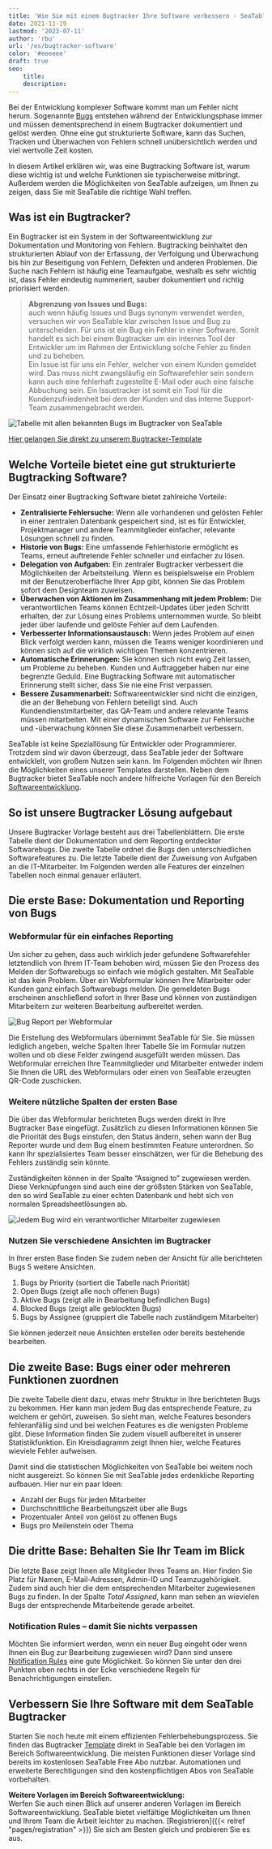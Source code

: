 ```yaml
---
title: 'Wie Sie mit einem Bugtracker Ihre Software verbessern - SeaTable'
date: 2021-11-19
lastmod: '2023-07-11'
author: 'rbu'
url: '/es/bugtracker-software'
color: '#eeeeee'
draft: true
seo:
    title:
    description:
---
```


Bei der Entwicklung komplexer Software kommt man um Fehler nicht herum. Sogenannte [Bugs](https://www.arksolutions.de/gs/project/blog/bug-programmfehler) entstehen während der Entwicklungsphase immer und müssen dementsprechend in einem Bugtracker dokumentiert und gelöst werden. Ohne eine gut strukturierte Software, kann das Suchen, Tracken und Überwachen von Fehlern schnell unübersichtlich werden und viel wertvolle Zeit kosten.

In diesem Artikel erklären wir, was eine Bugtracking Software ist, warum diese wichtig ist und welche Funktionen sie typischerweise mitbringt. Außerdem werden die Möglichkeiten von SeaTable aufzeigen, um Ihnen zu zeigen, dass Sie mit SeaTable die richtige Wahl treffen.

## Was ist ein Bugtracker?

Ein Bugtracker ist ein System in der Softwareentwicklung zur Dokumentation und Monitoring von Fehlern. Bugtracking beinhaltet den strukturierten Ablauf von der Erfassung, der Verfolgung und Überwachung bis hin zur Beseitigung von Fehlern, Defekten und anderen Problemen. Die Suche nach Fehlern ist häufig eine Teamaufgabe, weshalb es sehr wichtig ist, dass Fehler eindeutig nummeriert, sauber dokumentiert und richtig priorisiert werden.

> **Abgrenzung von Issues und Bugs:**  
> auch wenn häufig Issues und Bugs synonym verwendet werden, versuchen wir von SeaTable klar zwischen Issue und Bug zu unterscheiden. Für uns ist ein Bug ein Fehler in einer Software. Somit handelt es sich bei einem Bugtracker um ein internes Tool der Entwickler um im Rahmen der Entwicklung solche Fehler zu finden und zu beheben.  
> Ein Issue ist für uns ein Fehler, welcher von einem Kunden gemeldet wird. Das muss nicht zwangsläufig ein Softwarefehler sein sondern kann auch eine fehlerhaft zugestellte E-Mail oder auch eine falsche Abbuchung sein. Ein Issuetracker ist somit ein Tool für die Kundenzufriedenheit bei dem der Kunden und das interne Support-Team zusammengebracht werden.

![Tabelle mit allen bekannten Bugs im Bugtracker von SeaTable](https://seatable.io/wp-content/uploads/2021/11/bugtracker-uebersicht.jpg)

[Hier gelangen Sie direkt zu unserem Bugtracker-Template](https://seatable.io/vorlage/hlbtvqrtscqmhx3adh5asg/)

## Welche Vorteile bietet eine gut strukturierte Bugtracking Software?

Der Einsatz einer Bugtracking Software bietet zahlreiche Vorteile:

- **Zentralisierte Fehlersuche:** Wenn alle vorhandenen und gelösten Fehler in einer zentralen Datenbank gespeichert sind, ist es für Entwickler, Projektmanager und andere Teammitglieder einfacher, relevante Lösungen schnell zu finden.
- **Historie von Bugs:** Eine umfassende Fehlerhistorie ermöglicht es Teams, erneut auftretende Fehler schneller und einfacher zu lösen.
- **Delegation von Aufgaben:** Ein zentraler Bugtracker verbessert die Möglichkeiten der Arbeitsteilung. Wenn es beispielsweise ein Problem mit der Benutzeroberfläche Ihrer App gibt, können Sie das Problem sofort dem Designteam zuweisen.
- **Überwachen von Aktionen im Zusammenhang mit jedem Problem:** Die verantwortlichen Teams können Echtzeit-Updates über jeden Schritt erhalten, der zur Lösung eines Problems unternommen wurde. So bleibt jeder über laufende und gelöste Fehler auf dem Laufenden.
- **Verbesserter Informationsaustausch:** Wenn jedes Problem auf einen Blick verfolgt werden kann, müssen die Teams weniger koordinieren und können sich auf die wirklich wichtigen Themen konzentrieren.
- **Automatische Erinnerungen:** Sie können sich nicht ewig Zeit lassen, um Probleme zu beheben. Kunden und Auftraggeber haben nur eine begrenzte Geduld. Eine Bugtracking Software mit automatischer Erinnerung stellt sicher, dass Sie nie eine Frist verpassen.
- **Bessere Zusammenarbeit:** Softwareentwickler sind nicht die einzigen, die an der Behebung von Fehlern beteiligt sind. Auch Kundendienstmitarbeiter, das QA-Team und andere relevante Teams müssen mitarbeiten. Mit einer dynamischen Software zur Fehlersuche und -überwachung können Sie diese Zusammenarbeit verbessern.

SeaTable ist keine Speziallösung für Entwickler oder Programmierer. Trotzdem sind wir davon überzeugt, dass SeaTable jeder der Software entwicklelt, von großem Nutzen sein kann. Im Folgenden möchten wir Ihnen die Möglichkeiten eines unserer Templates darstellen. Neben dem Bugtracker bietet SeaTable noch andere hilfreiche Vorlagen für den Bereich [Softwareentwicklung](https://seatable.io/vorlagen/softwareentwicklung/).

## So ist unsere Bugtracker Lösung aufgebaut

Unsere Bugtracker Vorlage besteht aus drei Tabellenblättern. Die erste Tabelle dient der Dokumentation und dem Reporting entdeckter Softwarebugs. Die zweite Tabelle ordnet die Bugs den unterschiedlichen Softwarefeatures zu. Die letzte Tabelle dient der Zuweisung von Aufgaben an die IT-Mitarbeiter. Im Folgenden werden alle Features der einzelnen Tabellen noch einmal genauer erläutert.

## Die erste Base: Dokumentation und Reporting von Bugs

### Webformular für ein einfaches Reporting

Um sicher zu gehen, dass auch wirklich jeder gefundene Softwarefehler letztendlich von Ihrem IT-Team behoben wird, müssen Sie den Prozess des Melden der Softwarebugs so einfach wie möglich gestalten. Mit SeaTable ist das kein Problem. Über ein Webformular können Ihre Mitarbeiter oder Kunden ganz einfach Softwarebugs melden. Die gemeldeten Bugs erscheinen anschließend sofort in Ihrer Base und können von zuständigen Mitarbeitern zur weiteren Bearbeitung aufbereitet werden.

![Bug Report per Webformular](https://seatable.io/wp-content/uploads/2021/11/bug-report-per-webformular.png)

Die Erstellung des Webformulars übernimmt SeaTable für Sie. Sie müssen lediglich angeben, welche Spalten Ihrer Tabelle Sie im Formular nutzen wollen und ob diese Felder zwingend ausgefüllt werden müssen. Das Webformular erreichen Ihre Teammitglieder und Mitarbeiter entweder indem Sie Ihnen die URL des Webformulars oder einen von SeaTable erzeugten QR-Code zuschicken.

### Weitere nützliche Spalten der ersten Base

Die über das Webformular berichteten Bugs werden direkt in Ihre Bugtracker Base eingefügt. Zusätzlich zu diesen Informationen können Sie die Priorität des Bugs einstufen, den Status ändern, sehen wann der Bug Reporter wurde und dem Bug einem bestimmten Feature unterordnen. So kann Ihr spezialisiertes Team besser einschätzen, wer für die Behebung des Fehlers zuständig sein könnte.

Zuständigkeiten können in der Spalte “Assigned to” zugewiesen werden. Diese Verknüpfungen sind auch eine der größsten Stärken von SeaTable, den so wird SeaTable zu einer echten Datenbank und hebt sich von normalen Spreadsheetlösungen ab.

![Jedem Bug wird ein verantwortlicher Mitarbeiter zugewiesen](https://seatable.io/wp-content/uploads/2021/11/bugtracker-verantwortlichkeiten-mitarbeiter-zuweisen.png)

### Nutzen Sie verschiedene Ansichten im Bugtracker

In Ihrer ersten Base finden Sie zudem neben der Ansicht für alle berichteten Bugs 5 weitere Ansichten.

1. Bugs by Priority (sortiert die Tabelle nach Priorität)
2. Open Bugs (zeigt alle noch offenen Bugs)
3. Aktive Bugs (zeigt alle in Bearbeitung befindlichen Bugs)
4. Blocked Bugs (zeigt alle geblockten Bugs)
5. Bugs by Assignee (gruppiert die Tabelle nach zuständigem Mitarbeiter)

Sie können jederzeit neue Ansichten erstellen oder bereits bestehende bearbeiten.

## Die zweite Base: Bugs einer oder mehreren Funktionen zuordnen

Die zweite Tabelle dient dazu, etwas mehr Struktur in Ihre berichteten Bugs zu bekommen. Hier kann man jedem Bug das entsprechende Feature, zu welchem er gehört, zuweisen. So sieht man, welche Features besonders fehleranfällig sind und bei welchen Features es die wenigsten Probleme gibt. Diese Information finden Sie zudem visuell aufbereitet in unserer Statistikfunktion. Ein Kreisdiagramm zeigt Ihnen hier, welche Features wieviele Fehler aufweisen.

Damit sind die statistischen Möglichkeiten von SeaTable bei weitem noch nicht ausgereizt. So können Sie mit SeaTable jedes erdenkliche Reporting aufbauen. Hier nur ein paar Ideen:

- Anzahl der Bugs für jeden Mitarbeiter
- Durchschnittliche Bearbeitungszeit über alle Bugs
- Prozentualer Anteil von gelöst zu offenen Bugs
- Bugs pro Meilenstein oder Thema

## Die dritte Base: Behalten Sie Ihr Team im Blick

Die letzte Base zeigt Ihnen alle Mitglieder Ihres Teams an. Hier finden Sie Platz für Namen, E-Mail-Adressen, Admin-ID und Teamzugehörigkeit. Zudem sind auch hier die dem entsprechenden Mitarbeiter zugewiesenen Bugs zu finden. In der Spalte _Total Assigned_, kann man sehen an wievielen Bugs der entsprechende Mitarbeitende gerade arbeitet.

### Notification Rules – damit Sie nichts verpassen

Möchten Sie informiert werden, wenn ein neuer Bug eingeht oder wenn Ihnen ein Bug zur Bearbeitung zugewiesen wird? Dann sind unsere [Notification Rules](https://seatable.io/docs/handbuch/zusammenarbeit/benachrichtigungen/) eine gute Möglichkeit. So können Sie unter den drei Punkten oben rechts in der Ecke verschiedene Regeln für Benachrichtigungen einstellen.

## Verbessern Sie Ihre Software mit dem SeaTable Bugtracker

Starten Sie noch heute mit einem effizienten Fehlerbehebungsprozess. Sie finden das Bugtracker [Template](https://seatable.io/vorlage/hlbtvqrtscqmhx3adh5asg/) direkt in SeaTable bei den Vorlagen im Bereich Softwareentwicklung. Die meisten Funktionen dieser Vorlage sind bereits im kostenlosen SeaTable Free Abo nutzbar. Automationen und erweiterte Berechtigungen sind den kostenpflichtigen Abos von SeaTable vorbehalten.

**Weitere Vorlagen im Bereich Softwareentwicklung:**  
Werfen Sie auch einen Blick auf unserer anderen Vorlagen im Bereich Softwareentwicklung. SeaTable bietet vielfältige Möglichkeiten um Ihnen und Ihrem Team die Arbeit leichter zu machen. [Registrieren]({{< relref "pages/registration" >}}) Sie sich am Besten gleich und probieren Sie es aus.
